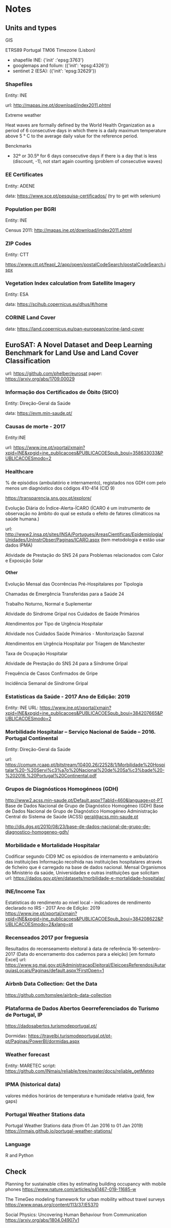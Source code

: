 # Notes

## Units and types

GIS

ETRS89 Portugal TM06
Timezone (Lisbon)

* shapefile INE:  {'init' :'epsg:3763'}
* googlemaps and folium: ({'init': 'epsg:4326'})
* sentinet 2 (ESA): ({'init': 'epsg:32629'})

### Shapefiles

Entity: INE

url: http://mapas.ine.pt/download/index2011.phtml

Extreme weather

Heat waves are formally defined by the World Health Organization as a period of 6 consecutive days in which there is a daily maximum temperature above 5 ° C to the average daily value for the reference period.

Benckmarks

+ 32º or 30.5º for 6 days consecutive days
if there is a day that is less (discount, -1), not start again counting (problem of consecutive waves)

### EE Certificates

Entity: ADENE

data: https://www.sce.pt/pesquisa-certificados/
(try to get with selenium)

### Population per BGRI

Entity: INE

Census 2011: http://mapas.ine.pt/download/index2011.phtml

### ZIP Codes

Entity: CTT

https://www.ctt.pt/feapl_2/app/open/postalCodeSearch/postalCodeSearch.jspx

### Vegetation Index calculation from Satellite Imagery

Entity: ESA

data: https://scihub.copernicus.eu/dhus/#/home

### CORINE Land Cover

data: https://land.copernicus.eu/pan-european/corine-land-cover

## EuroSAT: A Novel Dataset and Deep Learning Benchmark for Land Use and Land Cover Classification

url: https://github.com/phelber/eurosat
paper: https://arxiv.org/abs/1709.00029

### Informação dos Certificados de Óbito (SICO)

Entity: Direção-Geral da Saúde

data: https://evm.min-saude.pt/


### Causas de morte - 2017

Entity:INE

url: https://www.ine.pt/xportal/xmain?xpid=INE&xpgid=ine_publicacoes&PUBLICACOESpub_boui=358633033&PUBLICACOESmodo=2

### Healthcare

% de episódios (ambulatório e internamento), registados nos GDH com pelo menos um diagnóstico dos códigos 410-414 (CID 9)

https://transparencia.sns.gov.pt/explore/


Evolução Diária do Índice-Alerta-ÍCARO (ÍCARO é um instrumento de observação no âmbito do qual se estuda o efeito de fatores climáticos na saúde humana.)

url: http://www2.insa.pt/sites/INSA/Portugues/AreasCientificas/Epidemiologia/Unidades/UnInstrObser/Paginas/ICARO.aspx (tem metodologia e estão usar dados IPMA)

Atividade de Prestação do SNS 24 para Problemas relacionados com Calor e Exposição Solar

#### Other

Evolução Mensal das Ocorrências Pré-Hospitalares por Tipologia

Chamadas de Emergência Transferidas para a Saúde 24

Trabalho Noturno, Normal e Suplementar

Atividade do Síndrome Gripal nos Cuidados de Saúde Primários

Atendimentos por Tipo de Urgência Hospitalar

Atividade nos Cuidados Saúde Primários - Monitorização Sazonal

Atendimentos em Urgência Hospitalar por Triagem de Manchester

Taxa de Ocupação Hospitalar

Atividade de Prestação do SNS 24 para a Síndrome Gripal

Frequência de Casos Confirmados de Gripe

Incidência Semanal de Síndrome Gripal



### Estatísticas da Saúde - 2017 Ano de Edição: 2019
Entity: INE
URL: https://www.ine.pt/xportal/xmain?xpid=INE&xpgid=ine_publicacoes&PUBLICACOESpub_boui=384207665&PUBLICACOESmodo=2

### Morbilidade Hospitalar – Serviço Nacional de Saúde – 2016. Portugal Continental

Entity: Direção-Geral da Saúde

url: https://comum.rcaap.pt/bitstream/10400.26/22528/1/Morbilidade%20Hospitalar%20-%20Servi%c3%a7o%20Nacional%20de%20Sa%c3%bade%20-%202016.%20Portugal%20Continental.pdf

### Grupos de Diagnósticos Homogéneos (GDH) 

http://www2.acss.min-saude.pt/Default.aspx?TabId=460&language=pt-PT Base de Dados Nacional de Grupo de Diagnóstico Homogéneo (GDH) Base de Dados Nacional de Grupo de Diagnóstico Homogéneo Administração Central do Sistema de Saúde (ACSS) geral@acss.min-saude.pt

http://dis.dgs.pt/2010/08/23/base-de-dados-nacional-de-grupo-de-diagnostico-homogeneo-gdh/

### Morbilidade e Mortalidade Hospitalar
Codificar segundo CID9 MC os episódios de internamento e ambulatório das instituições Informação recolhida nas instituições hospitalares através de ficheiro que é carregado na base de dados nacional. Mensal Organismos do Ministério da saúde, Universidades e outras instituições que solicitam 
url: https://dados.gov.pt/en/datasets/morbilidade-e-mortalidade-hospitalar/

### INE/Income Tax

Estatísticas do rendimento ao nível local - indicadores de rendimento declarado no IRS - 2017 Ano de Edição: 2019
https://www.ine.pt/xportal/xmain?xpid=INE&xpgid=ine_publicacoes&PUBLICACOESpub_boui=384208622&PUBLICACOESmodo=2&xlang=pt

### Recenseados 2017 por freguesia
Resultados do recenseamento eleitoral à data de referência 16-setembro-2017 (Data do encerramento dos cadernos para a eleição) [em formato Excel] 
url: https://www.sg.mai.gov.pt/AdministracaoEleitoral/EleicoesReferendos/AutarquiasLocais/Paginas/default.aspx?FirstOpen=1

### Airbnb Data Collection: Get the Data
https://github.com/tomslee/airbnb-data-collection

### Plataforma de Dados Abertos Georreferenciados do Turismo de Portugal, IP
https://dadosabertos.turismodeportugal.pt/

Dormidas: https://travelbi.turismodeportugal.pt/pt-pt/Paginas/PowerBI/dormidas.aspx

### Weather forecast 

Entity: MARETEC
script: https://github.com/INmais/reliable/tree/master/docs/reliable_getMeteo

### IPMA (historical data)
valores médios horários de temperatura e humidade relativa (paid, few gaps)

### Portugal Weather Stations data
Portugal Weather Stations data (from 01 Jan 2016 to 01 Jan 2019)
https://inmais.github.io/portugal-weather-stations/


### Language

R and Python

## Check

Planning for sustainable cities by estimating building occupancy with mobile phones
https://www.nature.com/articles/s41467-019-11685-w

The TimeGeo modeling framework for urban mobility without travel surveys
https://www.pnas.org/content/113/37/E5370

Social Physics: Uncovering Human Behaviour from Communication
https://arxiv.org/abs/1804.04907v1

